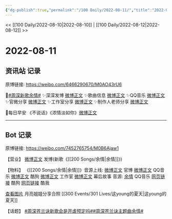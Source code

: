 ```yaml
---
{"dg-publish":true,"permalink":"/100 Daily/2022-08-11/","title":"2022-08-11","created":"2022-12-07T15:55:30.000+08:00","updated":"2023-04-11T14:46:33.611+08:00"}
---
```



<< [[100 Daily/2022-08-10\|2022-08-10]] | [[100 Daily/2022-08-12\|2022-08-12]] >>

# 2022-08-11

## 资讯站 记录

原博链接: https://weibo.com/6466290670/M0AO43rU6

🌟[#周深新歌余情#](https://s.weibo.com/weibo?q=%23%E5%91%A8%E6%B7%B1%E6%96%B0%E6%AD%8C%E4%BD%99%E6%83%85%23)
✨深深发博 [微博正文](https://m.weibo.cn/6466290670/4801223024971190)
✨歌曲信息 [微博正文](https://m.weibo.cn/6466290670/4801220822435788)
✨QQ音乐 [微博正文](https://m.weibo.cn/6466290670/4801219560998692)
✨官微分享 [微博正文](https://m.weibo.cn/6466290670/4801222215205912)
✨工作室分享 [微博正文](https://m.weibo.cn/6466290670/4801224593900436)
✨制作人老师分享 [微博正文](https://m.weibo.cn/6770064611/4801232952623852)

🌟每日早安
《不说话》《浓情淡如你》[微博正文](https://m.weibo.cn/6466290670/4801206969175268)

---
## Bot 记录

原博链接: https://weibo.com/7452765754/M0B6Ajaw1

【营业】
[微博正文](https://m.weibo.cn/1736988591/4801221279617324) 发博(新歌《[[200 Songs/余情\|余情]]》)

【物料】
《[[200 Songs/余情\|余情]]》音源上线:
[微博正文](https://m.weibo.cn/7259918671/4801218452395062) 官博
[微博正文](https://m.weibo.cn/2169129705/4801218700642139) QQ音乐
[微博正文](https://m.weibo.cn/1665103091/4801219316681038) 酷狗
[微博正文](https://m.weibo.cn/7478855230/4801222407619736) 工作室
[微博正文](https://m.weibo.cn/6770064611/4801232952623852) 幕后故事
音源:
[余情](https://weibo.cn/sinaurl?u=https%3A%2F%2Fi.y.qq.com%2Fv8%2Fplaysong.html%3Fsongid%3D370388114%26source%3Dyqq%26ADTAG%3Dhz_wb_sf%26channelId%3D10081987) QQ音乐
[网页链接](https://weibo.cn/sinaurl?u=https%3A%2F%2Ft4.kugou.com%2Fsong.html%3Fid%3DU1qK8fzCV3) 酷狗
[网页链接](https://weibo.cn/sinaurl?u=http%3A%2F%2Fm.kuwo.cn%2Fnewh5app%2Fplay_detail%2F232495421) 酷我

[查看图片](https://wx3.sinaimg.cn/large/0088n2Pggy1h5399w7yt2j30u01hdwj4.jpg) 月亮姐姐分享合照 [[300 Events/301 Lives/这young的夏天\|这young的夏天]]

【话题】
[#周深苍兰诀新歌会是开虐预定吗#](https://s.weibo.com/weibo?q=%23%E5%91%A8%E6%B7%B1%E8%8B%8D%E5%85%B0%E8%AF%80%E6%96%B0%E6%AD%8C%E4%BC%9A%E6%98%AF%E5%BC%80%E8%99%90%E9%A2%84%E5%AE%9A%E5%90%97%23)[#周深苍兰诀主题曲余情#](https://s.weibo.com/weibo?q=%23%E5%91%A8%E6%B7%B1%E8%8B%8D%E5%85%B0%E8%AF%80%E4%B8%BB%E9%A2%98%E6%9B%B2%E4%BD%99%E6%83%85%23)
